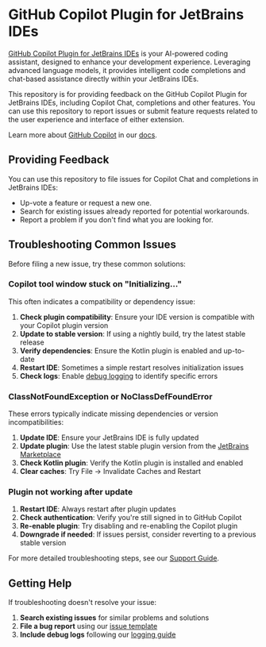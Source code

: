 # GitHub Copilot Plugin for JetBrains IDEs

[GitHub Copilot Plugin for JetBrains IDEs](https://plugins.jetbrains.com/plugin/17718-github-copilot) is your AI-powered coding assistant, designed to enhance your development experience. Leveraging advanced language models, it provides intelligent code completions and chat-based assistance directly within your JetBrains IDEs.

This repository is for providing feedback on the GitHub Copilot Plugin for JetBrains IDEs, including Copilot Chat, completions and other features. You can use this repository to report issues or submit feature requests related to the user experience and interface of either extension.

Learn more about [GitHub Copilot](https://github.com/features/copilot) in our [docs](https://docs.github.com/en/copilot/quickstart?tool=jetbrains).

## Providing Feedback

You can use this repository to file issues for Copilot Chat and completions in JetBrains IDEs:

* Up-vote a feature or request a new one.
* Search for existing issues already reported for potential workarounds.
* Report a problem if you don't find what you are looking for.

## Troubleshooting Common Issues

Before filing a new issue, try these common solutions:

### Copilot tool window stuck on "Initializing..."

This often indicates a compatibility or dependency issue:

1. **Check plugin compatibility**: Ensure your IDE version is compatible with your Copilot plugin version
2. **Update to stable version**: If using a nightly build, try the latest stable release
3. **Verify dependencies**: Ensure the Kotlin plugin is enabled and up-to-date
4. **Restart IDE**: Sometimes a simple restart resolves initialization issues
5. **Check logs**: Enable [debug logging](https://github.com/microsoft/copilot-intellij-feedback/wiki/Enable-debug-logging) to identify specific errors

### ClassNotFoundException or NoClassDefFoundError

These errors typically indicate missing dependencies or version incompatibilities:

1. **Update IDE**: Ensure your JetBrains IDE is fully updated
2. **Update plugin**: Use the latest stable plugin version from the [JetBrains Marketplace](https://plugins.jetbrains.com/plugin/17718-github-copilot)
3. **Check Kotlin plugin**: Verify the Kotlin plugin is installed and enabled
4. **Clear caches**: Try File → Invalidate Caches and Restart

### Plugin not working after update

1. **Restart IDE**: Always restart after plugin updates
2. **Check authentication**: Verify you're still signed in to GitHub Copilot
3. **Re-enable plugin**: Try disabling and re-enabling the Copilot plugin
4. **Downgrade if needed**: If issues persist, consider reverting to a previous stable version

For more detailed troubleshooting steps, see our [Support Guide](SUPPORT.md).

## Getting Help

If troubleshooting doesn't resolve your issue:

1. **Search existing issues** for similar problems and solutions
2. **File a bug report** using our [issue template](.github/ISSUE_TEMPLATE/bug_report.md)
3. **Include debug logs** following our [logging guide](https://github.com/microsoft/copilot-intellij-feedback/wiki/Enable-debug-logging)
